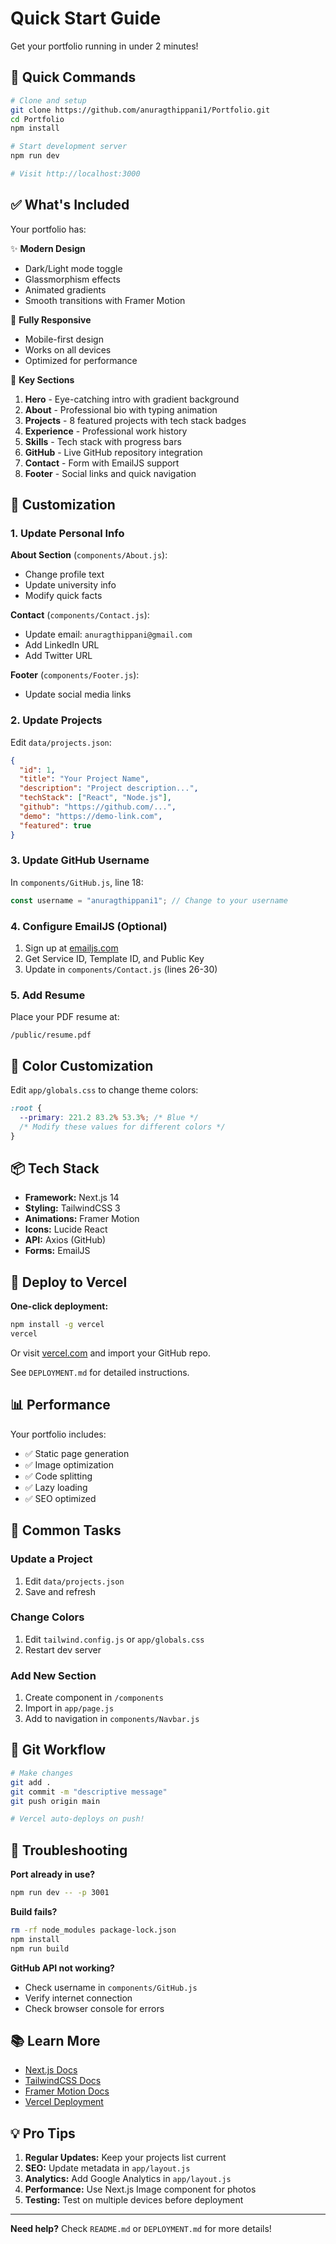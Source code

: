 # Quick Start Guide

Get your portfolio running in under 2 minutes!

## 🚀 Quick Commands

```bash
# Clone and setup
git clone https://github.com/anuragthippani1/Portfolio.git
cd Portfolio
npm install

# Start development server
npm run dev

# Visit http://localhost:3000
```

## ✅ What's Included

Your portfolio has:

✨ **Modern Design**

- Dark/Light mode toggle
- Glassmorphism effects
- Animated gradients
- Smooth transitions with Framer Motion

📱 **Fully Responsive**

- Mobile-first design
- Works on all devices
- Optimized for performance

🎯 **Key Sections**

1. **Hero** - Eye-catching intro with gradient background
2. **About** - Professional bio with typing animation
3. **Projects** - 8 featured projects with tech stack badges
4. **Experience** - Professional work history
5. **Skills** - Tech stack with progress bars
6. **GitHub** - Live GitHub repository integration
7. **Contact** - Form with EmailJS support
8. **Footer** - Social links and quick navigation

## 🎨 Customization

### 1. Update Personal Info

**About Section** (`components/About.js`):

- Change profile text
- Update university info
- Modify quick facts

**Contact** (`components/Contact.js`):

- Update email: `anuragthippani@gmail.com`
- Add LinkedIn URL
- Add Twitter URL

**Footer** (`components/Footer.js`):

- Update social media links

### 2. Update Projects

Edit `data/projects.json`:

```json
{
  "id": 1,
  "title": "Your Project Name",
  "description": "Project description...",
  "techStack": ["React", "Node.js"],
  "github": "https://github.com/...",
  "demo": "https://demo-link.com",
  "featured": true
}
```

### 3. Update GitHub Username

In `components/GitHub.js`, line 18:

```javascript
const username = "anuragthippani1"; // Change to your username
```

### 4. Configure EmailJS (Optional)

1. Sign up at [emailjs.com](https://emailjs.com)
2. Get Service ID, Template ID, and Public Key
3. Update in `components/Contact.js` (lines 26-30)

### 5. Add Resume

Place your PDF resume at:

```
/public/resume.pdf
```

## 🎨 Color Customization

Edit `app/globals.css` to change theme colors:

```css
:root {
  --primary: 221.2 83.2% 53.3%; /* Blue */
  /* Modify these values for different colors */
}
```

## 📦 Tech Stack

- **Framework:** Next.js 14
- **Styling:** TailwindCSS 3
- **Animations:** Framer Motion
- **Icons:** Lucide React
- **API:** Axios (GitHub)
- **Forms:** EmailJS

## 🚀 Deploy to Vercel

**One-click deployment:**

```bash
npm install -g vercel
vercel
```

Or visit [vercel.com](https://vercel.com) and import your GitHub repo.

See `DEPLOYMENT.md` for detailed instructions.

## 📊 Performance

Your portfolio includes:

- ✅ Static page generation
- ✅ Image optimization
- ✅ Code splitting
- ✅ Lazy loading
- ✅ SEO optimized

## 🔧 Common Tasks

### Update a Project

1. Edit `data/projects.json`
2. Save and refresh

### Change Colors

1. Edit `tailwind.config.js` or `app/globals.css`
2. Restart dev server

### Add New Section

1. Create component in `/components`
2. Import in `app/page.js`
3. Add to navigation in `components/Navbar.js`

## 📝 Git Workflow

```bash
# Make changes
git add .
git commit -m "descriptive message"
git push origin main

# Vercel auto-deploys on push!
```

## 🐛 Troubleshooting

**Port already in use?**

```bash
npm run dev -- -p 3001
```

**Build fails?**

```bash
rm -rf node_modules package-lock.json
npm install
npm run build
```

**GitHub API not working?**

- Check username in `components/GitHub.js`
- Verify internet connection
- Check browser console for errors

## 📚 Learn More

- [Next.js Docs](https://nextjs.org/docs)
- [TailwindCSS Docs](https://tailwindcss.com/docs)
- [Framer Motion Docs](https://www.framer.com/motion/)
- [Vercel Deployment](https://vercel.com/docs)

## 💡 Pro Tips

1. **Regular Updates:** Keep your projects list current
2. **SEO:** Update metadata in `app/layout.js`
3. **Analytics:** Add Google Analytics in `app/layout.js`
4. **Performance:** Use Next.js Image component for photos
5. **Testing:** Test on multiple devices before deployment

---

**Need help?** Check `README.md` or `DEPLOYMENT.md` for more details!
